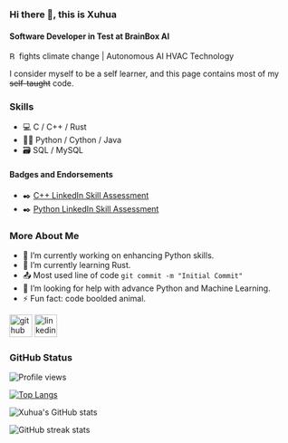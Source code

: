 <!--
**XuhuaHuang/XuhuaHuang** is a ✨ _special_ ✨ repository because its `README.md` (this file) appears on your GitHub profile.

Here are some ideas to get you started:

- 🔭 I’m currently working on ...
- 🌱 I’m currently learning ...
- 👯 I’m looking to collaborate on ...
- 🤔 I’m looking for help with ...
- 💬 Ask me about ...
- 📫 How to reach me: ...
- 😄 Pronouns: ...
- ⚡ Fun fact: ...
-->

<!--
Last updated on: July 25, 2021, &:00 a.m.
-->

### Hi there 👋, this is Xuhua
#### Software Developer in Test at BrainBox AI
[<img src='https://www.brainboxai.com/static/assets/images/logo.svg' alt='BrainBox AI | Autonomous HVAC Technology' height='13'>](https://www.brainboxai.com/)  fights climate change | Autonomous AI HVAC Technology

I consider myself to be a self learner, and this page contains most of my ~~self-taught~~ code.

### Skills
* 💻 C / C++ / Rust
* 🐱‍💻 Python / Cython / Java
* 🗃️ SQL / MySQL
#### Badges and Endorsements
* ✒️ [C++ LinkedIn Skill Assessment](https://www.linkedin.com/in/xuhua-huang-at-brainboxai/detail/assessments/C++/report/)
* ✒️ [Python LinkedIn Skill Assessment](https://www.linkedin.com/in/xuhua-huang-at-brainboxai/detail/assessments/Python/report/)

### More About Me
- 🔭 I’m currently working on enhancing Python skills. 
- 🌱 I’m currently learning Rust.
- 📤 Most used line of code `git commit -m "Initial Commit"`
- 🤔 I’m looking for help with advance Python and Machine Learning. 
- ⚡ Fun fact: code boolded animal. 

[<img src='https://cdn.jsdelivr.net/npm/simple-icons@3.0.1/icons/github.svg' alt='github' height='40'>](https://github.com/XuhuaHuang)  [<img src='https://cdn.jsdelivr.net/npm/simple-icons@3.0.1/icons/linkedin.svg' alt='linkedin' height='40'>](https://www.linkedin.com/in/xuhua-huang-at-brainboxai/)

### GitHub Status
![Profile views](https://gpvc.arturio.dev/XuhuaHuang)

[![Top Langs](https://github-readme-stats.vercel.app/api/top-langs/?username=XuhuaHuang&layout=compact)](https://github.com/anuraghazra/github-readme-stats)

![Xuhua's GitHub stats](https://github-readme-stats.vercel.app/api?username=XuhuaHuang&show_icons=true&theme=vue)

![GitHub streak stats](https://github-readme-streak-stats.herokuapp.com/?user=XuhuaHuang)
